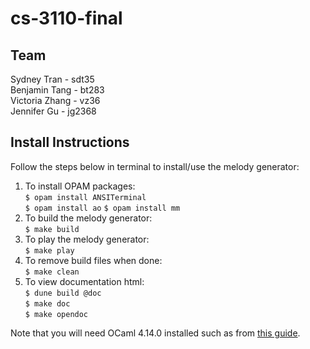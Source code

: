 # cs-3110-final

## Team
Sydney Tran - sdt35  
Benjamin Tang - bt283  
Victoria Zhang - vz36  
Jennifer Gu - jg2368


## Install Instructions

Follow the steps below in terminal to install/use the melody generator:

1. To install OPAM packages:  
   `$ opam install ANSITerminal`  
   `$ opam install ao`
   `$ opam install mm`
2. To build the melody generator:  
   `$ make build`
3. To play the melody generator:  
   `$ make play`
4. To remove build files when done:  
   `$ make clean`
5. To view documentation html:  
   `$ dune build @doc`  
   `$ make doc`  
   `$ make opendoc`

Note that you will need OCaml 4.14.0 installed such as from [this guide](https://cs3110.github.io/textbook/chapters/preface/install.html).
